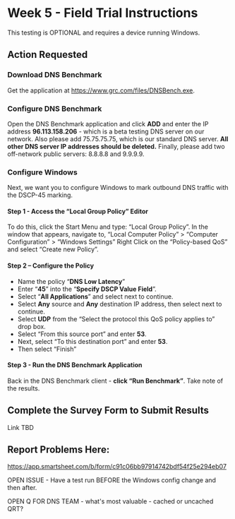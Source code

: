 # Week 5 - Field Trial Instructions

This testing is OPTIONAL and requires a device running Windows.  

## Action Requested

### Download DNS Benchmark 
Get the application at https://www.grc.com/files/DNSBench.exe. 

### Configure DNS Benchmark
Open the DNS Benchmark application and click **ADD** and enter the IP address **96.113.158.206** - which is a beta testing DNS server 
on our network. Also please add 75.75.75.75, which is our standard DNS server. **All other DNS server IP addresses 
should be deleted.** Finally, please add two off-network public servers: 8.8.8.8 and 9.9.9.9.  
 
### Configure Windows
Next, we want you to configure Windows to mark outbound DNS traffic with the DSCP-45 marking.  
 
#### Step 1 - Access the “Local Group Policy” Editor
To do this, click the Start Menu and type: “Local Group Policy”.  In the window that appears, navigate to, “Local Computer Policy” > “Computer Configuration” > “Windows Settings” Right Click on the “Policy-based QoS” and select “Create new Policy”. 
 
#### Step 2 – Configure the Policy
- Name the policy “**DNS Low Latency**”
- Enter “**45**” into the “**Specify DSCP Value Field**”.
- Select “**All Applications**” and select next to continue.
- Select **Any** source and **Any** destination IP address, then select next to continue. 
- Select **UDP** from the “Select the protocol this QoS policy applies to” drop box.
- Select “From this source port” and enter **53**.
- Next, select “To this destination port” and enter **53**.
- Then select “Finish” 

#### Step 3 - Run the DNS Benchmark Application 
Back in the DNS Benchmark client - **click “Run Benchmark”**. Take note of the results.

## Complete the Survey Form to Submit Results
Link TBD

## Report Problems Here: 
https://app.smartsheet.com/b/form/c91c06bb97914742bdf54f25e294eb07


OPEN ISSUE - Have a test run BEFORE the Windows config change and then after. 

OPEN Q FOR DNS TEAM - what's most valuable - cached or uncached QRT?
